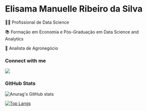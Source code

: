 # **Elisama Manuelle Ribeiro da Silva**

👩‍💼 Profissional de Data Science

📚 Formação em Economia e Pós-Graduação em Data Science and Analytics

💼 Analista de Agronegócio 

### Connect with me

<div>
  <a href="https://www.linkedin.com/in/elisama-ribeiro/" target="_blank"><img src="https://img.shields.io/badge/LinkedIn-000000?style=for-the-badge&logo=linkedin&logoColor=hotpink" target="_blank"></a>
</div>

### GitHub Stats

![Anurag's GitHub stats](https://github-readme-stats.vercel.app/api?username=elisamaribeiro&show_icons=true&theme=neon&hide_title=true&hide=stars)

[![Top Langs](https://github-readme-stats.vercel.app/api/top-langs/?username=elisamaribeiro&layout=compact&theme=neon)](https://github.com/elisamaribeiro/github-readme-stats)


